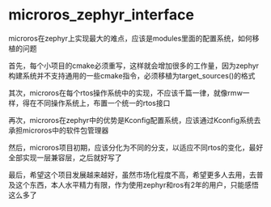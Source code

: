 # microros_zephyr_interface

microros在zephyr上实现最大的难点，应该是modules里面的配置系统，如何移植的问题

首先，每个小项目的cmake必须重写，这样就会增加很多的工作量，因为zephyr构建系统并不支持通用的一些cmake指令，必须移植为target_sources()的格式

其次，microros在每个rtos操作系统中的实现，不应该千篇一律，就像rmw一样，得在不同操作系统上，布置一个统一的rtos接口

再次，microros在zephyr中的优势是Kconfig配置系统，应该通过Kconfig系统去承担microros中的软件包管理器

然后，microros项目初期，应该分化为不同的分支，以适应不同rtos的变化，最好全部实现一层兼容层，之后就好写了

最后，希望这个项目发展越来越好，虽然市场化程度不高，希望更多人去用，去普及这个东西，本人水平精力有限，作为使用zephyr和ros有2年的用户，只能感悟这么多了
